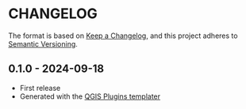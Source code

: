 # CHANGELOG

The format is based on [Keep a Changelog](https://keepachangelog.com/), and this project adheres to [Semantic Versioning](https://semver.org/).

<!--

Unreleased

## version_tag - YYYY-DD-mm

### Added

### Changed

### Removed

-->

## 0.1.0 - 2024-09-18

- First release
- Generated with the [QGIS Plugins templater](https://oslandia.gitlab.io/qgis/template-qgis-plugin/) 
